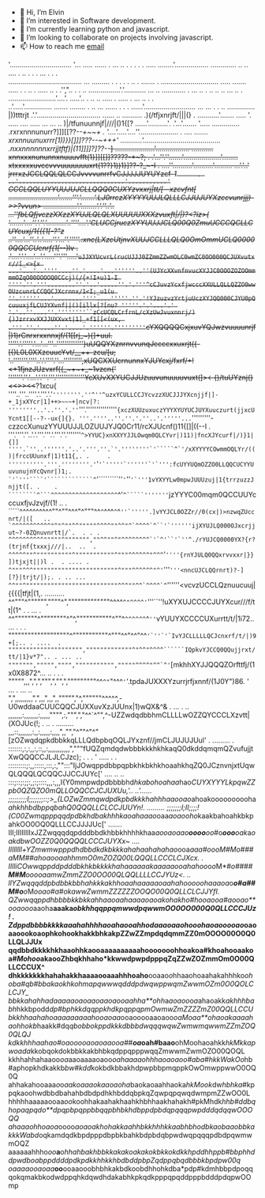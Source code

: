 - 👋 Hi, I’m Elvin
- 👀 I’m interested in Software development.
- 🌱 I’m currently learning python and javascript.
- 💞️ I’m looking to collaborate on projects involving javascript.
- 📫 How to reach me [email](harriselvin6@gmail.com)

<!---
harriselvin/harriselvin is a ✨ special ✨ repository because its `README.md` (this file) appears on your GitHub profile.
You can click the Preview link to take a look at your changes.
--->

'............................... '... ..... ...... .     ... .. .  .  .  . . ..... 
........'................. .............  .. ..  ....         .  .. .   . . ... . .   .     
..................................... ... .........  .   . . . .  .. . .......  .
............................. ..... ....... .....   . . ..  . ..... .. .    .'',".. . . ..
................'.'........... ... ..  ............  .      ... .. .  .. .. ..     … ..  . 
........................'....'. .....'.. . .. ..  .....  . .....  . … ..      .   .     
..'.....'.............. ....... ........ .  ..       ... ......           .       .     .
......'.......................... ... ... .  .   .. .............. |))tttrjt
.'.'................................ ......  .. ..........   .)(/tfjxnrjft/|||(}     .
...........'....... ..... '. ..... ....  ..... ... ...  .. )|/tfunuunnjf|///|()1{[?
......'..........'. .'...'....... '..... .............. .rxrxnnnunurr?]]][[??--_+~~+ .
 '....'.....'....''.................... . .... .......  xrxnnuunuxrrr[1))}}[]]]???--~+++'
...........'....................................... .nxxnnnnnnxrrjjtftf)|(11]]]]?]??--_~~]
....................'................. ........... xnnxxxnununnxnuuuvfft(1}]][[]]?????-+~?;    .
.'...''.''.......'...................'........    xtxxxxxuvccvvvuuuuuuuxrt(1??}1))1}]??-?_~-I   .
....''..........'..........'......... ...'.'..'  jrrrxzJCCLQQLQLCCJvvvvunrrfvCJJJJJUYUYzcf-_1`      .
..'..............................'...........'` CCCLQQLUYYUUJUJCLLQQQ0CUXYzvxxrj|tt/[--xzcvfnt[
.........................'.......'''.'.......'.LJ0rrczXYYYYUUJLQLLLCJJUJUYXzccvunrjjj)->>?vvun>
.................'.'........'.'.''..'..  ...''fbLQfjvczzXXzzXYUJLQLQLXUUUUUXXXzvuxft|/|)?<?iz>(
'.......'....''.'.''.'..........'..''''....'.'CLUCCjruczXYYUUJJCLQ00Q0ZmuUCCCQCLLCUYcuxj/1{{{1[-?"z
..''....'...''..'..'.....''.'...''.'''''.:xnc(LXzcUtjnvXUUJCCLLLQLQ0OmOmmUCLQ00000QQCCUcnrf(1[-_-)Iv  .
.'....'.'.'....'...'.'.....'''.'''.....'`uJJXYUcvrL(rucUJJJ0ZZmmZZwmOLC0wmZC0OO000QCJUXvutxr//[_<>{x
...'...'..''''....''.'....'...''''''..''(UJYcXXvnfnvucXYJJC0OOOZOZOOmmmmOZqO00OOOOQ0CCcj)(/{+!I+u)1-I
''''.''.'''........''.'..'.....''.'.'''^cCJuvzYcxfjwcccXXULLQLLQZZO0wwOUzcunrLCCQQCJXcrnnx/1<I;_u1(u
''.''''''...'........''''....'''''.''.'!YJzuzvzYrtjuUczXYJQQ000CJYU0pQcuuuxjfLCUJYXvnf||()[illx[?[nu?
 '''''.'.'...'.' '.'..''....''.''''''''``zCcUCQLCrfrnL/cXzUwJvuxnnrj/){)JzrrxvXXJJUXXvxt|1]_+f1[[<(ux,
.'''.''.'....''.'....'.''''''.'''''''''`cYXQQQQCxjxuvYQJwzvuuuunrjf|)1)rCnrxrxxnnxjf/(1[[rj_~){]+uuI. '''''.'.'''''.'...'...'''..'''''''''''''}uUQQYXznrnvvunqJccccxxuxrjt({-[{)L0L0XXzcuucYvt/__++-zcu/[u; '..'''''''.''''..'.'.''''.''...''''''''',xUQCXXUcrnunnxYJUYcxj/fxrf/+!<+1fjnzJUzvxrf({_~+~+_~1vzcn{'
'''''''.''.'...'.'.'''.'''.''''''''''''''YcXUvXXYUCJJUzuuvunuuuuvuxt(]><-{)/tuUYznj(}<<>><<~~?1xcu{ 
''''..'''..''''.'.'''.'.'`''''''''.''^''^uzxYCULLCCJYcvzzXUCJJJYXcnjjf|]-+_1jxXYcr|1]++>~~~+|ncv|?:
''''''''..'..''.'.''`'''.'''''''''''''''`{xczXUUzuxuczYYYXYUYUCJUYXuuczurt(jjxcUYcnt1[[--?--ux{]{}.
'''.''''..''.''.'.''..'.'''''...`'''''''''-czzccXunuzYYUUUJJLOZUUJYJQ0Cr11/rcXJUcnf()11{[]|((--l . '''.''''.''..'.'.'''.'''.'.'''.''.'''''''``^>YYUC}xnXXYYJJLOwqm0QLCYvr|)11)|fncXJYcurf|/)}1|{]]
''''.`''..''''''.'..'.'''.''.`'.''''''''`'`````^`'/xXYYYYCOwmmOQLYr/(()|frccUUunxf|1)t11{,. .     . ''''''''''.'''.''''''''.'``'``'`'''''`''''''`'`''':fcUYYUQmOZZO0LLQQCUCYYUuvunujnYcQvnr|)1;. `'`'''````'`````````````^``'`````````''`'`''``'`'''1vYXYYLw0mpwJUUUzuj|1{trrzuzzJnjjt([. .    . ````````^```^^^^^^^^^^^^^^^^^^^``^'``^`````'''''''``jzYYYC00mqm0QCCUUYcccuxfjvJzvjf/(1! ..   . `````^^^^^^^^^^""^""^^^"^"""^^`^`^^^`^`^```''`'''''.]vYYJCL0OZZr//0(cx|)>nzwqZUccnrt/|([   .. `^^^^^^^^^^^"^"^""^^"""""^^^^""^^"^`^^^^`^``'`''''''ijXYUJLQ000OJxcrjjut~?-0ZQnuvnrtt|/`.  . . .
^^^^^^^^^^"""""^""""""",""^^""^"^^^^^^^^`'`^'``'`''^./rYUJCQ0000YX?{r?(trjnf{txxxj///|..  ..  . ^^^^^""^""""""""""^"""""""""""^"""^^^^^^"^^^```'`''''{rnYJULQ0QQxrvvxxr|}}])tjxjt||)l .  . .... . ^"""^^^""""""""""""""""""""""""^"""^^^^^^"^'`'''``'''<nncUJCLQQrnrt)?-][?}|trjt/|);. . .. ... 
^^""^""""""""""""""""""""""""""^^^""^^`^^^^`^``''''''<vcvzUCCLQznuucuuj|{{{{|tfjt|(1,. .......... ^^"""^"""""",""""^","""""""""""""^^^^`^"^^^^'`'''``''!uXYXUJCCCCJUYXcur///f/tt|(1^ . .  ...   . ^^"""""""^""""""""^"^,"""""""""""^""^`^^^^^^`^```''```vYUUYXCCCCUXurrtt/t/|1i72.. ... .  .  . """""""""""""""""""^"""""""""""^"""^^"^^"^^```'`''`'`IvYJCLLLLLQCJcnxrf/t/|)9+[;.. . ....  . """"""""""""""""""""","""""""""""""^"^^"^^^^``````IQpkvYJCCQ0QQujjrxt/tt/|1}v*7".. . ... .. """"""",""""","""",""""""""""","""""^^^^"^^`^'```[mkhhXYJJQQQZOrfttfj/(1x0X8872^... ..  . .       . """"",,,",",",""",","",","""""""""^^`^"`"^^^`'`'.tpdaJUXXXYzurrjrfjxnnf/(1J0Y")86. '    ... .  ... ..   
 ",",,,,,,,,,",",,,",,,",,""""","^,""""""^^^^^,-U0wddaaCUUCQQCJUXXuvXzJUUnx|1)wQX&^&   .  ...  .   ..
,,,,,,,:,,,,,,,:,,,,,"""",:,""",","^^`^"",^-UZZwdqdbbhmCLLLLwOZZQYCCCLXzvtt|(XOJUc(!; . ..  .   .........  
,,,::,,,,,,,:,,:,,,,,:,,,,",,"","^""^"^"[zOZwqdqpkdbbkkqLLLQdbpbqOQLJYxznf//jmCLJUJUJUul'  .  ......... . 
:::::::,:,:,,:,::,,:,,,,,,,,,,,","""fUQZqmdqdwbbbkkkhkhkaqQ0dkddqmqmQZvufujjtXwQQQCCJLJLCJzc); . . . ' ..... . . 
:::::::::;:,,:::::,:::,:,"":::"IjJOwqppdbbpqpbkhkbkhkhoaahkhqZQ0JCznvnjxtUqwQLQQQLQCQQCJJCCJUYc['       .... .. ..
:::;::;:;;:,;:;::::,,,:,,,I{Y0mmpwdpdbbbbhd*hkabohoahaa*hao*CUYXYYYLkpqwZZpb0QZQZO0mQLLOQQCCJCJUXUu,'..  ..'......
;;;;;;;;;I;;;;;;;::;>_{LOZwZmmqwdpdkpbdkkkhahhhaaooao*ahoakoooooooooha*ahkhhbdbppqbahQ0QQQLLCLCCJUUYn!.  .........
;;;;;;;I;II;;;;!(C00Zwmqpppqqdpdbkhdbakhhhkaoahaaao*oaa*a***oa*ooho*kaakbahoahkbkpahkOO0OQ0QLLLCCJJJJUc['    ....... III;IIIIIIlIxJZZwqqqdqpdddbbdkhbbkhhhhkhaa*aooaoaao**oooo**oo*#o***ooo****oak*a*oakdbwOOZZ0Q0QQQQLCCCJUYXx~      .... IlIlllll+YZmwmwpppdhdbbdkdkbkkkahahaahahahao*ooa**aaa#*oooM**#Mo#*#*#aMM##ahoa*ooaahhmmO0mZOZQ00LQQQLLCCCLCJXcx.     . IIlliCOwwqppddpdddbkhkbkkkkhahaaaaaakaaaaaooaha***hoo*o*o*M*#*o#*##*#**M#M**ooo***oaamwZmmZZO0OO00QLQQLLLLCCJYUz<.  .. llYZwqqqddpbdbbkbbhahkkkakhhoaahaaaaaoaahah*ooooohaaaoa*o***o#a##M#o**o*M*ooao#a#*okawwZwmmZZZZZZOOQO00Q0QLLCLCJJYfI. QZwwqqppdhbbbbkkbkkahhaaoaahaaaaoaoakohakho*#hooaooa#aooao**ooaooo*aaoha**aaaka*obkhhqqppqmwwdpqwwmOO0OO000Q0QLLCCCJUz!   . Zdppdbbbbkkkkaaahahhhhaoahaooahhodaaaoaaohooohaoaooooao*oaoaaoookoaophkohookhakkbhkakpZZwZZmpdqdqmmZZ0mOOOO00O0Q0LLQLJJUx
qqdbbdkkkkhkhaaohhkaooaaaaaaaaaahooooooohhoakoa#khoahooaakoa#*Mohoo*akaooZhbqkhhaho*kkwwdpwpdpppqZqZZwZOZmmOm0O00QLLCCCUX^
dhkkkkkkkhahahakkhaaaaooaaahhhoaho**ooaao*o*hhaaohoaahakahhhko*ohoba#qb#bbakaokhkohmapqwwwqdddpdwqwppwqmZwwmOZm0O0QOLCLCJY_
bbkkahahhadaaaaaoaoaaoaaoaooaahha**ohh*a*aoaoo*o*a*ahaoakk*akhhhbabh*hkkbpodd*dp#bphkkdqqppkhdkpqppqpmOwmwZmZZZZmZ00QQLLCCU
bkkhhaahahoaaaaaaaaahooaoaa*ooaooooaaoaoo*oaMoaa**ohaoakaaaahaohhokb*haakk#dq*qbobbokppdkkkdbbbdwqqqwqwZwmwmqwwmZZmZOQ0QLQJ
kdkkhhhaahao#*oaooooaoaoa*aooa#*#***oa*oah#baao**ohMoohaoahkk*hkMkkapwoada*kkobqokdokbbkkakbhbkqdppqpppwqqZmwwmZwmOZO00QOQL
kkhhahhahaaoo*oa*aaoaaaaoaoo*oahaaaaohhhaoaoaoo#aba#hkkWakOo*hb#aphopkhdkakkb*bw#kdd*kokbdkbbakhdpwpbbpmqppkOwOmwppwwO0OQ0Q
ahhakahooaaa*o*o*aakoaaaokaaoaoha*baokaoaahhaoka*hkMook*dw*hbhka*#kppqkaoohwdbbdbahahbdbdpdhkhbddqbpkqZqwpqpqwqdwmpmZZwOO0L
hhhhhaaaaaooaa*oo*koohhakaahakhaahkhbhhaakhahakh#pkMhdk*hhb#ddbqhopaqpqdo**dpqpbpqppbbqqpbhbkhdbppdpbdqpqqqpwpdddqdqqwOOOQQ
ahaaaohhoaoa*oooo*aoaoakhohakkaahhbkkhhhkkaabhbhodbkaobaaobbkakkkWabd*oqkamdqdkbpdpppdbpbkbahkbdpbdqbpwdwqpqqqpdbdpqwmwmOQZ
aaaaaahhho*oo***a**o*hhahbakhbbkkakakoakakokbkkokdkkhpddhhppb#bbphhddpwdboabppddddpdkpdkkhhkkhbdbddpbpZqdppqbqdbbbkbpdpw00q
oaaaaooaoaa***oo**ooaaooobhbhkakbdkoobdhhohkdba*pdp#kdmhbbpdpoqqqokqmakbkodwdppqhkdqwdhdakabhkpkqdkpppqpqddpppbdddpdqpwOOmp

